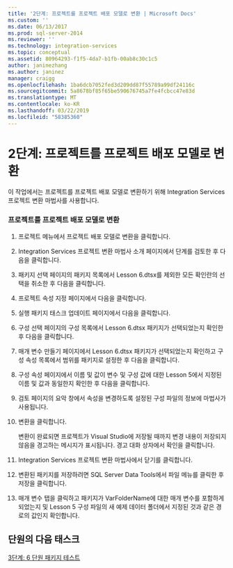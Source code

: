 ```yaml
---
title: '2단계: 프로젝트를 프로젝트 배포 모델로 변환 | Microsoft Docs'
ms.custom: ''
ms.date: 06/13/2017
ms.prod: sql-server-2014
ms.reviewer: ''
ms.technology: integration-services
ms.topic: conceptual
ms.assetid: 80964293-f1f5-4da7-b1fb-00ab8c30c1c5
author: janinezhang
ms.author: janinez
manager: craigg
ms.openlocfilehash: 1ba6dcb7052fed3d209dd87f55789a99df24116c
ms.sourcegitcommit: 5a8678bf85f65be590676745a7fe4fcbcc47e83d
ms.translationtype: MT
ms.contentlocale: ko-KR
ms.lasthandoff: 03/22/2019
ms.locfileid: "58385360"
---
```

# <a name="step-2-converting-the-project-to-the-project-deployment-model"></a>2단계: 프로젝트를 프로젝트 배포 모델로 변환
  이 작업에서는 프로젝트를 프로젝트 배포 모델로 변환하기 위해 Integration Services 프로젝트 변환 마법사를 사용합니다.  
  
### <a name="converting-the-project-to-the-project-deployment-model"></a>프로젝트를 프로젝트 배포 모델로 변환  
  
1.  프로젝트 메뉴에서 프로젝트 배포 모델로 변환을 클릭합니다.  
  
2.  Integration Services 프로젝트 변환 마법사 소개 페이지에서 단계를 검토한 후 다음을 클릭합니다.  
  
3.  패키지 선택 페이지의 패키지 목록에서 Lesson 6.dtsx를 제외한 모든 확인란의 선택을 취소한 후 다음을 클릭합니다.  
  
4.  프로젝트 속성 지정 페이지에서 다음을 클릭합니다.  
  
5.  실행 패키지 태스크 업데이트 페이지에서 다음을 클릭합니다.  
  
6.  구성 선택 페이지의 구성 목록에서 Lesson 6.dtsx 패키지가 선택되었는지 확인한 후 다음을 클릭합니다.  
  
7.  매개 변수 만들기 페이지에서 Lesson 6.dtsx 패키지가 선택되었는지 확인하고 구성 속성 목록에서 범위를 패키지로 설정한 후 다음을 클릭합니다.  
  
8.  구성 속성 페이지에서 이름 및 값이 변수 및 구성 값에 대한 Lesson 5에서 지정된 이름 및 값과 동일한지 확인한 후 다음을 클릭합니다.  
  
9. 검토 페이지의 요악 창에서 속성을 변경하도록 설정된 구성 파일의 정보에 마법사가 사용됩니다.  
  
10. 변환을 클릭합니다.  
  
     변환이 완료되면 프로젝트가 Visual Studio에 저장될 때까지 변경 내용이 저장되지 않음을 경고하는 메시지가 표시됩니다. 경고 대화 상자에서 확인을 클릭합니다.  
  
11. Integration Services 프로젝트 변환 마법사에서 닫기를 클릭합니다.  
  
12. 변환된 패키지를 저장하려면 SQL Server Data Tools에서 파일 메뉴를 클릭한 후 저장을 클릭합니다.  
  
13. 매개 변수 탭을 클릭하고 패키지가 VarFolderName에 대한 매개 변수를 포함하게 되었는지 및 Lesson 5 구성 파일의 새 예제 데이터 폴더에서 지정된 것과 같은 경로의 값인지 확인합니다.  
  
## <a name="next-task-in-lesson"></a>단원의 다음 태스크  
 [3단계: 6 단원 패키지 테스트](lesson-6-3-testing-the-lesson-6-package.md)  
  
  
